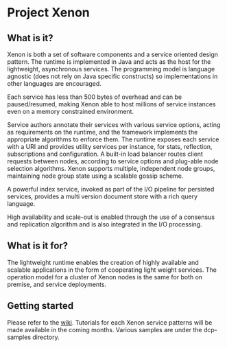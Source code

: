 # Project Xenon

## What is it?

Xenon is both a set of software components and a service oriented design pattern.
The runtime is implemented in Java and acts as the host for the lightweight, asynchronous
services. The programming model is language agnostic (does not rely on Java specific constructs)
so implementations in other languages are encouraged.

Each service has less than 500 bytes
of overhead and can be paused/resumed, making Xenon able to host millions of
service instances even on a memory constrained environment.

Service authors annotate their services with various service options, acting
as requirements on the runtime, and the framework implements the appropriate
algorithms to enforce them. The runtime exposes each service with a URI
and provides utility services per instance, for stats, reflection, subscriptions and configuration.
A built-in load balancer routes client requests between nodes, according to service options and plug-able
node selection algorithms. Xenon supports multiple, independent node groups, maintaining node group state using
a scalable gossip scheme.

A powerful index service, invoked as part of the I/O pipeline for persisted services, provides a multi version
document store with a rich query language.

High availability and scale-out is enabled through the use of a consensus and replication
algorithm and is also integrated in the I/O processing.

## What is it for?

The lightweight runtime enables the creation of highly available and scalable applications in the form of cooperating light
weight services. The operation model for a cluster of Xenon nodes is the same for both on
premise, and service deployments.

## Getting started

Please refer to the [wiki](https://github.com/vmware/xenon/wiki). Tutorials for each
Xenon service patterns will be made available in the coming months. Various samples
are under the dcp-samples directory.
